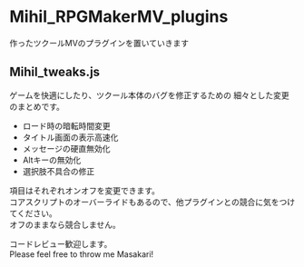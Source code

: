 # Mihil_RPGMakerMV_plugins
作ったツクールMVのプラグインを置いていきます


## Mihil_tweaks.js
ゲームを快適にしたり、ツクール本体のバグを修正するための
細々とした変更のまとめです。
- ロード時の暗転時間変更
- タイトル画面の表示高速化
- メッセージの硬直無効化
- Altキーの無効化
- 選択肢不具合の修正  

項目はそれぞれオンオフを変更できます。  
コアスクリプトのオーバーライドもあるので、他プラグインとの競合に気をつけてください。  
オフのままなら競合しません。  




コードレビュー歓迎します。  
Please feel free to throw me Masakari!
